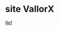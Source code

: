 # site VallorX

<a href="https://github.com/Gjoko-Bulovski/JavaScript-Change-Navigation-Style-On-Scroll-Active-Navigation-On-Scroll">Ref</a>
